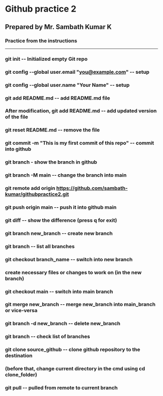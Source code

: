 # Github practice 2
## Prepared by Mr. Sambath Kumar K
### Practice from the instructions 
---------------------------------------------------------------------------------
### git init  --  Initialized empty Git repo
### git config --global user.email "you@example.com"  --  setup
### git config --global user.name "Your Name"   --  setup
### git add README.md  --  add README.md file
### After modification, git add README.md -- add updated version of the file
### git reset README.md  -- remove the file 
### git commit -m "This is my first commit of this repo"   --  commit into github
### git branch  -  show the branch in github
### git branch -M main  --  change the branch into main
### git remote add origin https://github.com/sambath-kumar/githubpractice2.git  
### git push origin main  --  push it into github main
### git diff   --   show the difference (press q for exit)
### git branch new_branch  --  create new branch
### git branch   --   list all branches
### git checkout branch_name  --  switch into new branch
### create necessary files or changes to work on (in the new branch) 
### git checkout main --   switch into main branch
### git merge new_branch  --  merge new_branch into main_branch or vice-versa
### git branch -d new_branch   --  delete new_branch
### git branch   --  check list of branches
### git clone source_github  --  clone github repository to the destination 
### (before that, change current directory in the cmd using cd clone_folder)
### git pull  --  pulled from remote to current branch



